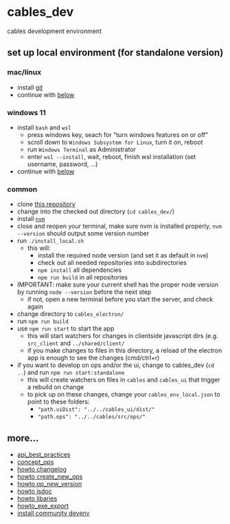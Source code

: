 # cables_dev

cables development environment

## set up local environment (for standalone version)

### mac/linux
- install [git](https://github.com/git-guides/install-git)
- continue with [below](#common)

### windows 11
- install `bash` and `wsl`
  - press windows key, seach for "turn windows features on or off"
  - scroll down to `Windows Subsystem for Linux`, turn it on, reboot
  - run `Windows Terminal` as Administrator
  - enter `wsl --install`, wait, reboot, finish wsl installation (set username, password, ...)
- continue with [below](#common)

### common
- clone [this repository](https://github.com/cables-gl/cables_dev)
- change into the checked out directory (`cd cables_dev/`)
- install [`nvm`](https://github.com/nvm-sh/nvm#install--update-script)
- close and reopen your terminal, make sure nvm is installed properly, `nvm --version` should output some version number
- run `./install_local.sh`
  - this will:
    - install the required node version (and set it as default in `nvm`)
    - check out all needed repositories into subdirectories
    - `npm install` all dependencies
    - `npm run build` in all repositories
- IMPORTANT: make sure your current shell has the proper node version by running `node --version` before the next step
  - if not, open a new terminal before you start the server, and check again
- change directory to `cables_electron/`
- run `npm run build`
- use `npm run start` to start the app
  - this will start watchers for changes in clientside javascript dirs (e.g. `src_client` and `../shared/client/`
  - if you make changes to files in this directory, a reload of the electron app is enough to see the changes (cmd/ctrl+r)
- if you want to develop on ops and/or the ui, change to cables_dev (`cd ..`) and run `npm run start:standalone`
  - this will create watchers on files in `cables` and `cables_ui` that trigger a rebuild on change
  - to pick up on these changes, change your `cables_env_local.json` to point to these folders:
    - `"path.uiDist": "../../cables_ui/dist/"`
    - `"path.ops": "../../cables/src/ops/"`

## more...
- [api_best_practices](docs/api_best_practices.md)
- [concept_ops](docs/concept_ops.md)
- [howto changelog](docs/howto_changelog.md)
- [howto create_new_ops](docs/howto_create_new_ops.md)
- [howto op_new_version](docs/howto_op_new_version.md)
- [howto jsdoc](docs/howto_jsdoc.md)
- [howto libaries](docs/howto_libraries.md)
- [howto_exe_export](docs/howto_exe_export.md)
- [install community devenv](docs/install.md)
